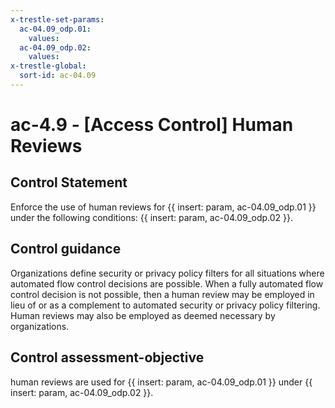 ```yaml
---
x-trestle-set-params:
  ac-04.09_odp.01:
    values:
  ac-04.09_odp.02:
    values:
x-trestle-global:
  sort-id: ac-04.09
---
```


# ac-4.9 - \[Access Control\] Human Reviews

## Control Statement

Enforce the use of human reviews for {{ insert: param, ac-04.09_odp.01 }} under the following conditions: {{ insert: param, ac-04.09_odp.02 }}.

## Control guidance

Organizations define security or privacy policy filters for all situations where automated flow control decisions are possible. When a fully automated flow control decision is not possible, then a human review may be employed in lieu of or as a complement to automated security or privacy policy filtering. Human reviews may also be employed as deemed necessary by organizations.

## Control assessment-objective

human reviews are used for {{ insert: param, ac-04.09_odp.01 }} under {{ insert: param, ac-04.09_odp.02 }}.
